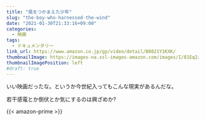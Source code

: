 ```yaml
---
title: "風をつかまえた少年"
slug: "the-boy-who-harnessed-the-wind"
date: "2021-01-30T21:33:16+09:00"
categories:
  - 映画
tags:
  - ドキュメンタリー
link_url: https://www.amazon.co.jp/gp/video/detail/B0821Y1KXK/
thumbnailImage: https://images-na.ssl-images-amazon.com/images/I/81Eq2zW-m4L._SX300_.jpg
thumbnailImagePosition: left
#draft: true
---
```

いい映画だったな。というか今世紀入ってもこんな現実があるんだな。
<!--more-->
若干感電とか倒伏とか気にするのは興ざめか?

{{< amazon-prime >}}
